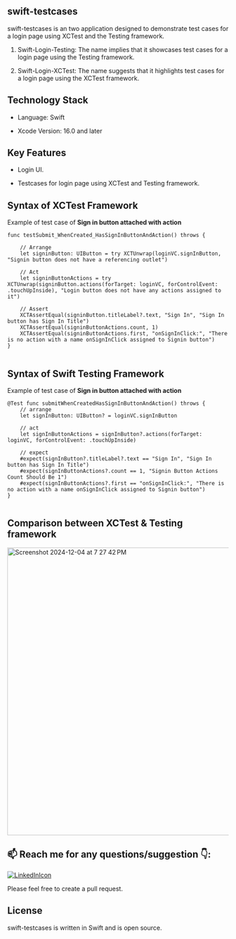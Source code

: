 ## swift-testcases
swift-testcases is an two application designed to demonstrate test cases for a login page using XCTest and the Testing framework.

1. Swift-Login-Testing: The name implies that it showcases test cases for a login page using the Testing framework. 

2. Swift-Login-XCTest: The name suggests that it highlights test cases for a login page using the XCTest framework.

## Technology Stack
- Language: Swift

- Xcode Version: 16.0 and later

## Key Features
- Login UI.

- Testcases for login page using XCTest and Testing framework.

## Syntax of XCTest Framework

Example of test case of **Sign in button attached with action**
```
func testSubmit_WhenCreated_HasSignInButtonAndAction() throws {

    // Arrange
    let signinButton: UIButton = try XCTUnwrap(loginVC.signInButton, "Signin button does not have a referencing outlet")

    // Act
    let signinButtonActions = try XCTUnwrap(signinButton.actions(forTarget: loginVC, forControlEvent: .touchUpInside), "Login button does not have any actions assigned to it")

    // Assert
    XCTAssertEqual(signinButton.titleLabel?.text, "Sign In", "Sign In button has Sign In Title")
    XCTAssertEqual(signinButtonActions.count, 1)
    XCTAssertEqual(signinButtonActions.first, "onSignInClick:", "There is no action with a name onSignInClick assigned to Signin button")
}
    
```

## Syntax of Swift Testing Framework

Example of test case of **Sign in button attached with action**
```
@Test func submitWhenCreatedHasSignInButtonAndAction() throws {
    // arrange
    let signInButton: UIButton? = loginVC.signInButton
        
    // act
    let signInButtonActions = signInButton?.actions(forTarget: loginVC, forControlEvent: .touchUpInside)
        
    // expect
    #expect(signInButton?.titleLabel?.text == "Sign In", "Sign In button has Sign In Title")
    #expect(signInButtonActions?.count == 1, "Signin Button Actions Count Should Be 1")
    #expect(signInButtonActions?.first == "onSignInClick:", "There is no action with a name onSignInClick assigned to Signin button")
}
    
```

## Comparison between XCTest & Testing framework

<img width="655" alt="Screenshot 2024-12-04 at 7 27 42 PM" src="https://github.com/user-attachments/assets/6cbd5025-d38a-4e24-9449-c50ec4f47cc4">

## 📫 Reach me for any questions/suggestion :point_down::
[![LinkedInIcon](https://user-images.githubusercontent.com/56787966/180372874-fd85a898-5750-4b51-a39d-bf552e321eb4.png)](https://www.linkedin.com/in/saumil-shah-b954b9101/)

Please feel free to create a pull request.

## License

swift-testcases is written in Swift and is open source.
